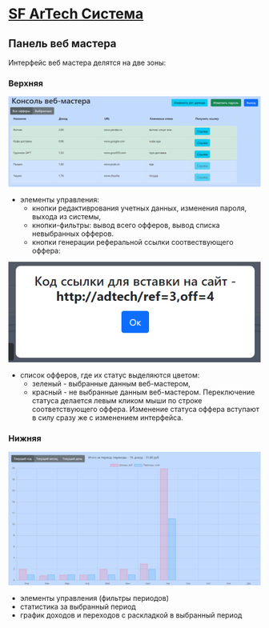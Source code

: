 # [SF ArTech Система](../README.md)

## Панель веб мастера

Интерфейс веб мастера делятся на две зоны:
### Верхняя

![верхняя часть интерфейса](/docs/img/master1.png)

- элементы управления: 
    * кнопки редактиврования учетных данных, изменения пароля, выхода из системы,
    * кнопки-фильтры: вывод всего офферов, вывод списка невыбранных офферов.
    * кнопки генерации реферальной ссылки соотвествующего оффера:

![окно нового оффера](/docs/img/master3.png)

- список офферов, где их статус выделяются цветом:
    * зеленый - выбранные данным веб-мастером,
    * красный - не выбранные данным веб-мастером.
Переключение статуса делается левым кликом мыши по строке соответствующего оффера. Изменение статуса оффера вступают в силу сразу же с изменением интерфейса.

### Нижняя

![нижняя часть интерфейса](/docs/img/master2.png)

- элементы управления (фильтры периодов)
- статистика за выбранный период
- график доходов и переходов с раскладкой в выбранный период
